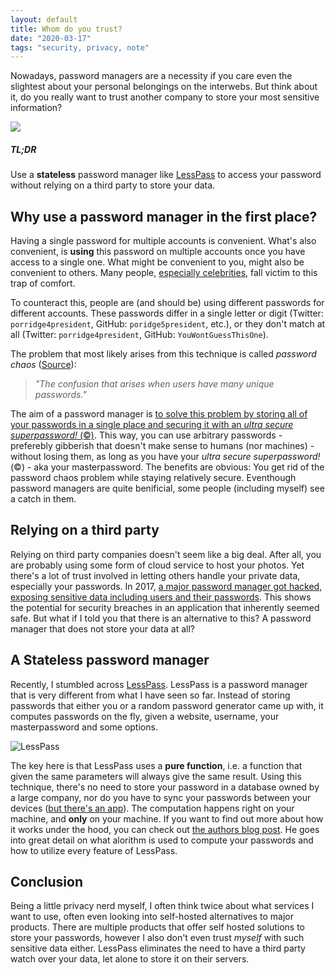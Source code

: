 ```yaml
---
layout: default
title: Whom do you trust?
date: "2020-03-17"
tags: "security, privacy, note"
---
```


Nowadays, password managers are a necessity if you care even the slightest about your personal belongings on the interwebs. But think about it, do you really want to trust another company to store your most sensitive information?

![](https://images.unsplash.com/photo-1522251670181-320150ad6dab?ixlib=rb-1.2.1&ixid=eyJhcHBfaWQiOjEyMDd9&auto=format&fit=crop&w=2566&q=80)

##### TL;DR

Use a **stateless** password manager like [LessPass](https://lesspass.com/) to access your password without relying on a third party to store your data.

## Why use a password manager in the first place?

Having a single password for multiple accounts is convenient. What's also convenient, is **using** this password on multiple accounts once you have access to a single one. What might be convenient to you, might also be convenient to others. Many people, [especially celebrities](https://web.archive.org/web/20170225163642/http://uk.businessinsider.com/twitter-says-it-wasnt-hacked-passwords-reused-older-hacks-malware-to-blame-2016-6), fall victim to this trap of comfort.

To counteract this, people are (and should be) using different passwords for different accounts. These passwords differ in a single letter or digit (Twitter: `porridge4president`, GitHub: `poridge5president`, etc.), or they don't match at all (Twitter: `porridge4president`, GitHub: `YouWontGuessThisOne`).

The problem that most likely arises from this technique is called _password chaos_ ([Source](https://encyclopedia2.thefreedictionary.com/password+chaos)):

> _"The confusion that arises when users have many unique passwords."_

The aim of a password manager is [to solve this problem by storing all of your passwords in a single place and securing it with an _ultra secure superpassword!_ (©)](https://www.businessinsider.com/how-to-use-password-manager-store-protect-yourself-hackers-lastpass-1password-dashlane-2017-2?r=DE&IR=T). This way, you can use arbitrary passwords - preferebly gibberish that doesn't make sense to humans (nor machines) - without losing them, as long as you have your _ultra secure superpassword!_ (©) - aka your masterpassword. The benefits are obvious: You get rid of the password chaos problem while staying relatively secure. Eventhough password managers are quite benificial, some people (including myself) see a catch in them.

## Relying on a third party

Relying on third party companies doesn't seem like a big deal. After all, you are probably using some form of cloud service to host your photos. Yet there's a lot of trust involved in letting others handle your private data, especially your passwords. In 2017, [a major password manager got hacked, exposing sensitive data including users and their passwords](https://www.zdnet.com/article/onelogin-hit-by-data-breached-exposing-sensitive-customer-data/). This shows the potential for security breaches in an application that inherently seemed safe. But what if I told you that there is an alternative to this? A password manager that does not store your data at all?

## A Stateless password manager

Recently, I stumbled across [LessPass](https://lesspass.com/#/). LessPass is a password manager that is very different from what I have seen so far. Instead of storing passwords that either you or a random password generator came up with, it computes passwords on the fly, given a website, username, your masterpassword and some options.

![LessPass](../assets/lesspass.gif)

The key here is that LessPass uses a **pure function**, i.e. a function that given the same parameters will always give the same result. Using this technique, there's no need to store your password in a database owned by a large company, nor do you have to sync your passwords between your devices ([but there's an app](https://play.google.com/store/apps/details?id=com.lesspass.android&hl=de)). The computation happens right on your machine, and **only** on your machine. If you want to find out more about how it works under the hood, you can check out [the authors blog post](https://blog.lesspass.com/lesspass-how-it-works-dde742dd18a4#.vbgschksh). He goes into great detail on what alorithm is used to compute your passwords and how to utilize every feature of LessPass.

## Conclusion

Being a little privacy nerd myself, I often think twice about what services I want to use, often even looking into self-hosted alternatives to major products. There are multiple products that offer self hosted solutions to store your passwords, however I also don't even trust _myself_ with such sensitive data either. LessPass eliminates the need to have a third party watch over your data, let alone to store it on their servers.
